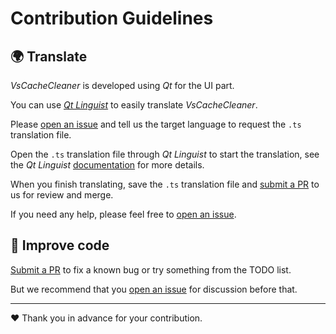 # Contribution Guidelines

## :earth_africa: Translate

*VsCacheCleaner* is developed using *Qt* for the UI part.

You can use [*Qt Linguist*](https://doc.qt.io/qt-5/qtlinguist-index.html) to easily translate *VsCacheCleaner*.

Please [open an issue](https://github.com/SpriteOvO/VsCacheCleaner/issues/new/choose) and tell us the target language to request the `.ts` translation file.

Open the `.ts` translation file through *Qt Linguist* to start the translation, see the *Qt Linguist* [documentation](https://doc.qt.io/qt-5/linguist-translators.html) for more details.

When you finish translating, save the `.ts` translation file and [submit a PR](https://github.com/SpriteOvO/VsCacheCleaner/compare) to us for review and merge.

If you need any help, please feel free to [open an issue](https://github.com/SpriteOvO/VsCacheCleaner/issues/new/choose).

## :rocket: Improve code
[Submit a PR](https://github.com/SpriteOvO/VsCacheCleaner/compare) to fix a known bug or try something from the TODO list.

But we recommend that you [open an issue](https://github.com/SpriteOvO/VsCacheCleaner/issues/new/choose) for discussion before that.

---

:heart: Thank you in advance for your contribution.
